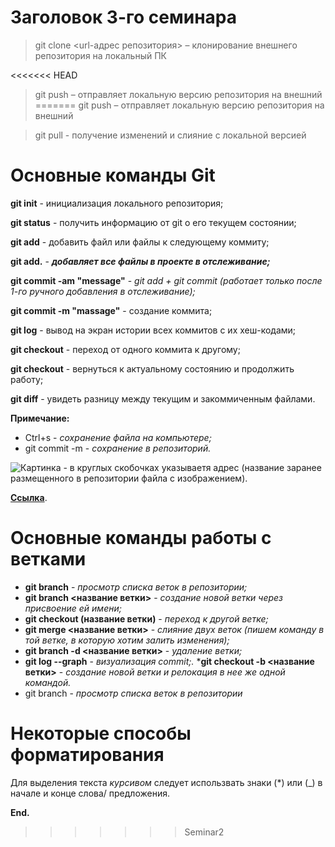 # Заголовок 3-го семинара

 > git clone <url-адрес репозитория> – клонирование внешнего репозитория на  локальный ПК

<<<<<<< HEAD
 > git push – отправляет локальную версию репозитория на внешний
=======
 > git push – отправляет локальную версию репозитория на внешний

> git pull - получение изменений и слияние с локальной версией

 # Основные команды Git

**git init** - инициализация локального репозитория;

**git status** - получить информацию от git о его текущем состоянии;

**git add** - добавить файл или файлы к следующему коммиту;

**git add.** - ***добавляет все файлы в проекте в отслеживание;***

**git commit -am "message"** - *git add + git commit (работает только после 1-го ручного добавления в отслеживание);*

**git commit -m "massage"** - создание коммита;

**git log** - вывод на экран истории всех коммитов с их хеш-кодами;

**git checkout** - переход от одного коммита к другому;

**git checkout** - вернуться к актуальному состоянию и продолжить работу;

**git diff** - увидеть разницу между текущим и закоммиченным файлами.

**Примечание:**
* Ctrl+s - *сохранение файла на компьютере;*
* git commit -m - *сохранение в репозиторий.*

![Картинка](Git_pic.png) - в круглых скобочках указываетя адрес (название заранее размещенного в репозитории файла с изображением).

**[Ссылка](https://yandex.ru/images/search?text=git%20&from=tabbar&pos=22&img_url=http%3A%2F%2Ffuzeservers.ru%2Fwp-content%2Fuploads%2Fa%2F9%2F9%2Fa997e55e3ff988575f52d78268c404f0.png&rpt=simage&lr=62)**.

# Основные команды работы с ветками

* __git branch__ - *просмотр списка веток в репозитории;*
* __git branch <название ветки>__ - _создание новой ветки через присвоение ей имени;_
* __git checkout (название ветки)__ - _переход к другой ветке;_
* __git merge <название ветки>__ - _слияние двух веток (пишем команду в той ветке, в которую хотим залить изменения);_
* __git branch -d <название ветки>__ - _удаление ветки;_
* __git log --graph__ - _визуализация commit;._
*__git checkout -b <название ветки>__ - _создание новой ветки и релокация в нее же одной командой._
* git branch - *просмотр списка веток в репозитории*

# Некоторые способы форматирования

Для выделения текста *курсивом* следует использвать знаки (*) или (_) в начале и конце слова/ предложения.

**End.**
>>>>>>> Seminar2
